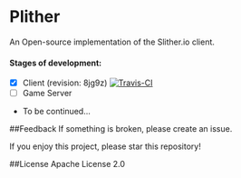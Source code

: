 # Plither
An Open-source implementation of the Slither.io client.

#### Stages of development:
- [x] Client (revision: 8jg9z) [![Travis-CI](https://travis-ci.org/PlitherProject/Plither.svg)](https://travis-ci.org/PlitherProject/Plither)
- [ ] Game Server
- To be continued...

##Feedback
If something is broken, please create an issue.

If you enjoy this project, please star this repository!

##License
Apache License 2.0